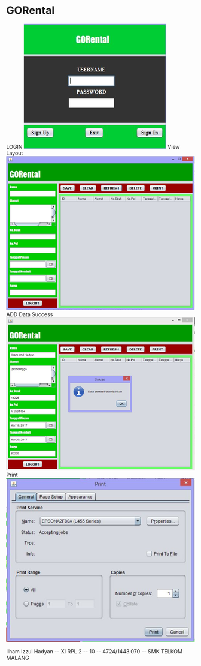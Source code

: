 # GORental

LOGIN
![Screenshot](https://raw.githubusercontent.com/ilhamizzul/GORental/master/1.jpg) 
View Layout
![Screenshot](https://raw.githubusercontent.com/ilhamizzul/GORental/master/2.jpg) 
ADD Data Success
![Screenshot](https://raw.githubusercontent.com/ilhamizzul/GORental/master/3.jpg) 
Print
![Screenshot](https://raw.githubusercontent.com/ilhamizzul/GORental/master/4.jpg) 

 Ilham Izzul Hadyan -- XI RPL 2 -- 10 -- 4724/1443.070 -- SMK TELKOM MALANG
